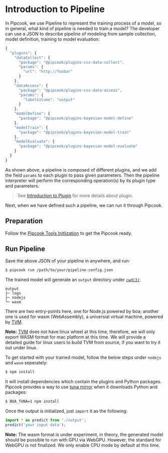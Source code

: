 # Introduction to Pipeline

In Pipcook, we use Pipeline to represent the training process of a model, so in general, what kind of pipeline is needed to train a model? The developer can use a JSON to describe pipeline of modeling from sample collection, model definition, training to model evaluation:

```js
{
  "plugins": {
    "dataCollect": {
      "package": "@pipcook/plugins-csv-data-collect",
      "params": {
        "url": "http://foobar"
      }
    },
    "dataAccess": {
      "package": "@pipcook/plugins-csv-data-access",
      "params": {
        "labelColumn": "output"
      }
    },
    "modelDefine": {
      "package": "@pipcook/plugins-bayesian-model-define"
    },
    "modelTrain": {
      "package": "@pipcook/plugins-bayesian-model-train"
    },
    "modelEvaluate": {
      "package": "@pipcook/plugins-bayesian-model-evaluate"
    }
  }
}
```

As shown above, a pipeline is composed of different plugins, and we add the field `params` to each plugin to pass given parameters. Then the pipeline interpreter will perform the corresponding operation(s) by its plugin type and parameters.

> See [Introduction to Plugin](./intro-to-plugin.md) for more details about plugin.

Next, when we have defined such a pipeline, we can run it through Pipcook.

## Preparation

Follow the [Pipcook Tools Initlization](./pipcook-tools.md#environment-setup) to get the Pipcook ready.

## Run Pipeline

Save the above JSON of your pipeline in anywhere, and run:

```sh
$ pipcook run /path/to/your/pipeline-config.json
```

The trained model will generate an `output` directory under [`cwd(3)`](https://linux.die.net/man/3/cwd):

```
output
├─ logs
├─ nodejs
└─ wasm
```

There are two entry-points here, one for Node.js powered by boa; another one is used for wasm (WebAssembly), a universial virtual machine, powered by [TVM](https://tvm.apache.org/docs/).

**Note:** [TVM](https://tvm.apache.org/docs/) does not have linux wheel at this time, therefore, we will only export WASM format for mac platform at this time. We will provide a detailed guide for linux users to build TVM from source, if you want to try it out under linux.

To get started with your trained model, follow the below steps under `nodejs` and `wasm` seperately:

```sh
$ npm install
```

It will install dependencies which contain the plugins and Python packages. Pipcook provides a way to use [tuna mirror](https://mirrors.tuna.tsinghua.edu.cn/) when it downloads Python and packages:

```sh
$ BOA_TUNA=1 npm install
```

Once the output is initialized, just `import` it as the following:

```js
import * as predict from './output';
predict('your input data');
```

**Note:** The wasm format is under experiment, in theory, the generated model should be possible to run with GPU via WebGPU. However, the standard for WebGPU is not finalized. We only enable CPU mode by default at this time.
